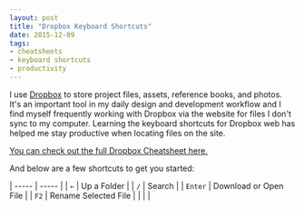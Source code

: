 ```yaml
---
layout: post
title: "Dropbox Keyboard Shortcuts"
date: 2015-12-09
tags:
- cheatsheets
- keyboard shortcuts
- productivity
---
```


I use [Dropbox](https://www.dropbox.com) to store project files, assets, reference books, and photos. It's an important tool in my daily design and development workflow and I find myself frequently working with Dropbox via the website for files I don't sync to my computer. Learning the keyboard shortcuts for Dropbox web has helped me stay productive when locating files on the site.

[You can check out the full Dropbox Cheatsheet here.](http://ursooperduper.github.io/cheatsheets/dropbox/)

And below are a few shortcuts to get you started:

| ----- | ----- |
| ```←``` |	Up a Folder |
| ```/``` |	Search |
| ```Enter``` |	Download or Open File |
| ```F2``` |	Rename Selected File |
|  |  |
